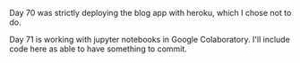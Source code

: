 Day 70 was strictly deploying the blog app with heroku, which I chose not to do.

Day 71 is working with jupyter notebooks in Google Colaboratory.
I'll include code here as able to have something to commit.
